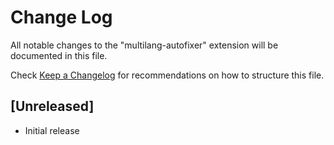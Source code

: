 # Change Log

All notable changes to the "multilang-autofixer" extension will be documented in this file.

Check [Keep a Changelog](http://keepachangelog.com/) for recommendations on how to structure this file.

## [Unreleased]

- Initial release